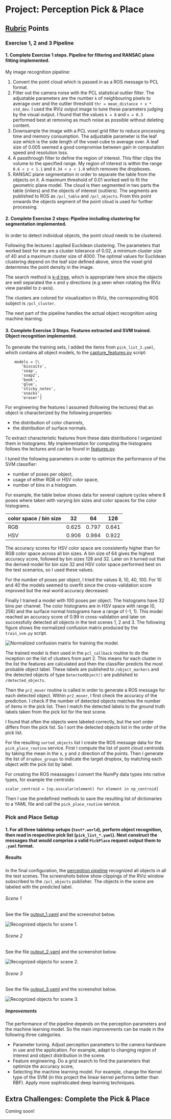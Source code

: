 # Project: Perception Pick & Place

[//]: # (Image References)

[screenshot_world_1]: ./world_1_object_recognition.PNG
[screenshot_world_2]: ./world_2_object_recognition.PNG
[screenshot_world_3]: ./world_3_object_recognition.PNG
[normalized_confusion_matrix]: ./normalized_confusion_matrix.PNG

## [Rubric](https://review.udacity.com/#!/rubrics/1067/view) Points

### Exercise 1, 2 and 3 Pipeline
#### 1. Complete Exercise 1 steps. Pipeline for filtering and RANSAC plane fitting implemented.
My image recognition pipeline:

1. Convert the point cloud which is passed in as a ROS message to PCL format.
2. Filter out the camera noise with the PCL statistical outlier filter. The adjustable parameters are the number ``k`` of neighbouring pixels to average over and the outlier threshold ``thr = mean_distance + x * std_dev``. I used the RViz output image to tune these parameters judging by the visual output. I found that the values ``k = 8`` and ``x = 0.3`` performed best at removing as much noise as possible without deleting content.
3. Downsample the image with a PCL voxel grid filter to reduce processing time and memory consumption. The adjustable parameter is the leaf size which is the side length of the voxel cube to average over. A leaf size of 0.005 seemed a good compromise between gain in computation speed and resolution loss.
4. A passthrough filter to define the region of interest. This filter clips the volume to the specified range. My region of interest is within the range ``0.6 < z < 1.1`` and ``0.34 < x < 1.0`` which removes the dropboxes.
5. RANSAC plane segmentation in order to separate the table from the objects on it. A maximum threshold of 0.01 worked well to fit the geometric plane model. The cloud is then segmented in two parts the table (inliers) and the objects of interest (outliers). The segments are published to ROS as ``/pcl_table`` and ``/pcl_objects``. From this point onwards the objects segment of the point cloud is used for further processing.

#### 2. Complete Exercise 2 steps: Pipeline including clustering for segmentation implemented.  
In order to detect individual objects, the point cloud needs to be clustered.

Following the lectures I applied Euclidean clustering. The parameters that worked best for me are a cluster tolerance of 0.02, a minimum cluster size of 40 and a maximum cluster size of 4000. The optimal values for Euclidean clustering depend on the leaf size defined above, since the voxel grid determines the point density in the image.

The search method is [k-d tree](http://pointclouds.org/documentation/tutorials/kdtree_search.php), which is appropriate here since the objects are well separated the x and y directions (e.g seen when rotating the RViz view parallel to z-axis).

The clusters are colored for visualization in RViz, the corresponding ROS subject is ``/pcl_cluster``.

The next part of the pipeline handles the actual object recognition using machine learning.

#### 3. Complete Exercise 3 Steps. Features extracted and SVM trained. Object recognition implemented.
To generate the training sets, I added the items from ``pick_list_3.yaml``, which contains all object models, to the [capture_features.py](https://github.com/S2H-Mobile/RoboND-Perception-Project/blob/master/scripts/capture_features.py) script:
```
    models = [\
       'biscuits',
       'soap',
       'soap2',
       'book',
       'glue',
       'sticky_notes',
       'snacks',
       'eraser']
```

For engineering the features I assumed (following the lectures) that an object is characterized by the following properties:
- the distribution of color channels,
- the distribution of surface normals.

To extract characteristic features from these data distributions I organized them in histograms. My implementation for computing the histograms follows the lectures and can be found in [features.py](https://github.com/S2H-Mobile/RoboND-Perception-Project/blob/master/scripts/features.py).

I tuned the following parameters in order to optimize the performance of the SVM classifier:
- number of poses per object,
- usage of either RGB or HSV color space,
- number of bins in a histogram.


For example, the table below shows data for several capture cycles where 8 poses where taken with varying bin sizes and color spaces for the color histograms.
 
color space / bin size | 32    | 64    | 128
---                    | ---   | ---   | ---
RGB                    | 0.625 | 0.797 | 0.641
HSV                    | 0.906 | 0.984 | 0.922

The accuracy scores for HSV color space are consistently higher than for RGB color space across all bin sizes. A bin size of 64 gives the highest accuracy score, followed by bin sizes 128 and 32. Later on it turned out that the derived model for bin size 32 and HSV color space performed best on the test scenarios, so I used these values.

For the number of poses per object, I tried the values 8, 10, 40, 100. For 10 and 40 the models seemed to overfit since the cross-validation score improved but the real world accuracy decreased.

Finally I trained a model with 100 poses per object. The histograms have 32 bins per channel. The color histograms are in  HSV space with range (0, 256) and the surface normal histograms have a range of (-1, 1). This model reached an accuracy score of 0.99 in cross-validation and later on successfully detected all objects in the test scenes 1, 2 and 3. The following figure shows the normalized confusion matrix produced by the ``train_svm.py`` script.

![Normalized confusion matrix for training the model.][normalized_confusion_matrix]

The trained model is then used in the ``pcl_callback`` routine to do the inception on the list of clusters from part 2. This means for each cluster in the list the features are calculated and then the classifier predicts the most probable object label. These labels are published to ``/object_markers`` and the detected objects of type ``DetectedObject()`` are published to ``/detected_objects``.

Then the ``pr2_mover`` routine is called in order to generate a ROS message for each detected object. Within ``pr2_mover``, I first check the accuracy of the prediction. I check if the number of detected objects matches the number of items in the pick list. Then I match the detected labels to the ground truth labels taken from the pick list for the test scene.

I found that often the objects were labeled correctly, but the sort order differs from the pick list. So I sort the detected objects list in the order of the pick list.

For the resulting ``sorted_objects`` list I create the ROS message data for the ``pick_place_routine`` service. First I compute the list of point cloud centroids by taking the mean in the x, y and z direction of the points. Then I generate the list of ``dropbox_groups`` to indicate the target dropbox, by matching each object with the pick list by label.

For creating the ROS meassages I convert the NumPy data types into native types, for example the centroids:

```scalar_centroid = [np.asscalar(element) for element in np_centroid]```

Then I use the predefined methods to save the resulting list of dictionaries to a YAML file and call the ``pick_place_routine`` service.

### Pick and Place Setup

#### 1. For all three tabletop setups (`test*.world`), perform object recognition, then read in respective pick list (`pick_list_*.yaml`). Next construct the messages that would comprise a valid `PickPlace` request output them to `.yaml` format.

##### Results
In the final configuration, the [perception pipeline](https://github.com/S2H-Mobile/RoboND-Perception-Project/blob/master/scripts/object_recognition.py) recognized all objects in all the test scenes. The screenshots below show clippings of the RViz window subscribed to the ``/pcl_objects`` publisher. The objects in the scene are labeled with the predicted label.
 
###### Scene 1
See the file [output_1.yaml](https://github.com/S2H-Mobile/RoboND-Perception-Project/blob/master/output/output_1.yaml) and the screenshot below.

![Recognized objects for scene 1.][screenshot_world_1]

###### Scene 2
See the file [output_2.yaml](https://github.com/S2H-Mobile/RoboND-Perception-Project/blob/master/output/output_2.yaml) and the screenshot below.

![Recognized objects for scene 2.][screenshot_world_2]

###### Scene 3
See the file [output_3.yaml](https://github.com/S2H-Mobile/RoboND-Perception-Project/blob/master/output/output_3.yaml) and the screenshot below.

![Recognized objects for scene 3.][screenshot_world_3]

##### Improvements
The performance of the pipeline depends on the perception parameters and the machine learning model. So the main improvements can be made in the following three categories.

- Parameter tuning. Adjust perception parameters to the camera hardware in use and the application. For example, adapt to changing region of interest and object distribution in the scene.
- Feature engineering. Do a grid search to find the parameters that optimize the accuracy score,
- Selecting the machine learning model. For example, change the Kernel type of the SVM (in this project the linear kernel performs better than RBF). Apply more sophisticated deep learning techniques.

## Extra Challenges: Complete the Pick & Place

Coming soon!


